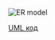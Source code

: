 ![ER model](http://www.plantuml.com/plantuml/png/XP51ImCn48Nl-HKXHscWlOf8fNZpOb7lq_OLGjD9IMQBGVplxiO4rsNHFStiztZpU5adeIZTsIi55YTPFtT8uWAtVOjq2Ppmu0MHITmL3Js-IoJzeNJ_dP1lTPckv3lqy-VKaMAU_dh95rG3fZEgWzi7Vjq-rMs7OuZOH91WGzxlQ7-gY8w2E4i2lv5tXnwq_2MHQeUrMIvkZBNtPhLOcLzvHfg1tLbRj7D5ZEr6qkzY_hhLwYZ27xxydy_dK6lmONZ5Bm00)

[UML код](https://github.com/ip-85/System-Dynamics/blob/master/Doc/ERModel/src/ERModel.puml)











